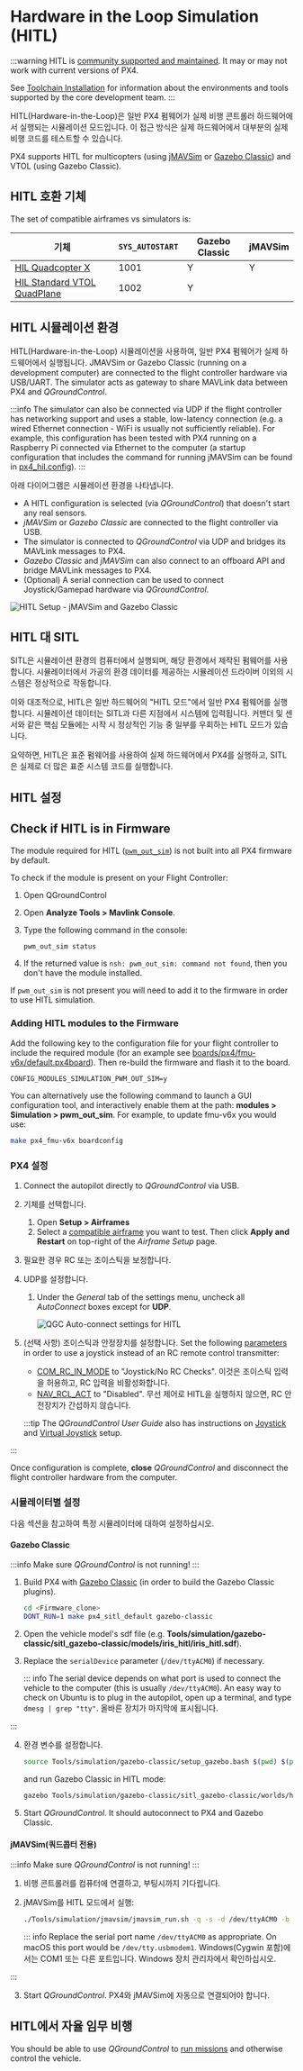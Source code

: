 # Hardware in the Loop Simulation (HITL)

:::warning
HITL is [community supported and maintained](../simulation/community_supported_simulators.md).
It may or may not work with current versions of PX4.

See [Toolchain Installation](../dev_setup/dev_env.md) for information about the environments and tools supported by the core development team.
:::

HITL(Hardware-in-the-Loop)은 일반 PX4 펌웨어가 실제 비행 콘트롤러 하드웨어에서 실행되는 시뮬레이션 모드입니다.
이 접근 방식은 실제 하드웨어에서 대부분의 실제 비행 코드를 테스트할 수 있습니다.

PX4 supports HITL for multicopters (using [jMAVSim](../sim_jmavsim/index.md) or [Gazebo Classic](../sim_gazebo_classic/index.md)) and VTOL (using Gazebo Classic).

<a id="compatible_airframe"></a>

## HITL 호환 기체

The set of compatible airframes vs simulators is:

| 기체                                                                                                               | `SYS_AUTOSTART` | Gazebo Classic | jMAVSim |
| ---------------------------------------------------------------------------------------------------------------- | --------------- | -------------- | ------- |
| [HIL Quadcopter X](../airframes/airframe_reference.md#copter_simulation_hil_quadcopter_x)                        | 1001            | Y              | Y       |
| [HIL Standard VTOL QuadPlane](../airframes/airframe_reference.md#vtol_standard_vtol_hil_standard_vtol_quadplane) | 1002            | Y              |         |

<a id="simulation_environment"></a>

## HITL 시뮬레이션 환경

HITL(Hardware-in-the-Loop) 시뮬레이션을 사용하여, 일반 PX4 펌웨어가 실제 하드웨어에서 실행됩니다.
JMAVSim or Gazebo Classic (running on a development computer) are connected to the flight controller hardware via USB/UART.
The simulator acts as gateway to share MAVLink data between PX4 and _QGroundControl_.

:::info
The simulator can also be connected via UDP if the flight controller has networking support and uses a stable, low-latency connection (e.g. a wired Ethernet connection - WiFi is usually not sufficiently reliable).
For example, this configuration has been tested with PX4 running on a Raspberry Pi connected via Ethernet to the computer (a startup configuration that includes the command for running jMAVSim can be found in [px4_hil.config](https://github.com/PX4/PX4-Autopilot/blob/main/posix-configs/rpi/px4_hil.config)).
:::

아래 다이어그램은 시뮬레이션 환경을 나타냅니다.

- A HITL configuration is selected (via _QGroundControl_) that doesn't start any real sensors.
- _jMAVSim_ or _Gazebo Classic_ are connected to the flight controller via USB.
- The simulator is connected to _QGroundControl_ via UDP and bridges its MAVLink messages to PX4.
- _Gazebo Classic_ and _jMAVSim_ can also connect to an offboard API and bridge MAVLink messages to PX4.
- (Optional) A serial connection can be used to connect Joystick/Gamepad hardware via _QGroundControl_.

![HITL Setup - jMAVSim and Gazebo Classic](../../assets/simulation/px4_hitl_overview_jmavsim_gazebo.svg)

## HITL 대 SITL

SITL은 시뮬레이션 환경의 컴퓨터에서 실행되며, 해당 환경에서 제작된 펌웨어를 사용합니다.
시뮬레이터에서 가공의 환경 데이터를 제공하는 시뮬레이션 드라이버 이외의 시스템은 정상적으로 작동합니다.

이와 대조적으로, HITL은 일반 하드웨어의 "HITL 모드"에서 일반 PX4 펌웨어를 실행합니다.
시뮬레이션 데이터는 SITL과 다른 지점에서 시스템에 입력됩니다.
커맨더 및 센서와 같은 핵심 모듈에는 시작 시 정상적인 기능 중 일부를 우회하는 HITL 모드가 있습니다.

요약하면, HITL은 표준 펌웨어를 사용하여 실제 하드웨어에서 PX4를 실행하고, SITL은 실제로 더 많은 표준 시스템 코드를 실행합니다.

## HITL 설정

## Check if HITL is in Firmware

The module required for HITL ([`pwm_out_sim`](../modules/modules_driver.md#pwm-out-sim)) is not built into all PX4 firmware by default.

To check if the module is present on your Flight Controller:

1. Open QGroundControl

2. Open **Analyze Tools > Mavlink Console**.

3. Type the following command in the console:

   ```sh
   pwm_out_sim status
   ```

4. If the returned value is `nsh: pwm_out_sim: command not found`, then you don't have the module installed.

If `pwm_out_sim` is not present you will need to add it to the firmware in order to use HITL simulation.

### Adding HITL modules to the Firmware

Add the following key to the configuration file for your flight controller to include the required module (for an example see [boards/px4/fmu-v6x/default.px4board](https://github.com/PX4/PX4-Autopilot/blob/main/boards/px4/fmu-v6x/default.px4board)).
Then re-build the firmware and flash it to the board.

```text
CONFIG_MODULES_SIMULATION_PWM_OUT_SIM=y
```

You can alternatively use the following command to launch a GUI configuration tool, and interactively enable them at the path: **modules > Simulation > pwm_out_sim**.
For example, to update fmu-v6x you would use:

```sh
make px4_fmu-v6x boardconfig
```

### PX4 설정

1. Connect the autopilot directly to _QGroundControl_ via USB.

2. 기체를 선택합니다.
   1. Open **Setup > Airframes**
   2. Select a [compatible airframe](#compatible_airframe) you want to test.
      Then click **Apply and Restart** on top-right of the _Airframe Setup_ page.

3. 필요한 경우 RC 또는 조이스틱을 보정합니다.

4. UDP를 설정합니다.
   1. Under the _General_ tab of the settings menu, uncheck all _AutoConnect_ boxes except for **UDP**.

      ![QGC Auto-connect settings for HITL](../../assets/gcs/qgc_hitl_autoconnect.png)

5. (선택 사항) 조이스틱과 안정장치를 설정합니다.
   Set the following [parameters](../advanced_config/parameters.md) in order to use a joystick instead of an RC remote control transmitter:

   - [COM_RC_IN_MODE](../advanced_config/parameter_reference.md#COM_RC_IN_MODE) to "Joystick/No RC Checks". 이것은 조이스틱 입력을 허용하고, RC 입력을 비활성화합니다.
   - [NAV_RCL_ACT](../advanced_config/parameter_reference.md#NAV_RCL_ACT) to "Disabled". 무선 제어로 HITL을 실행하지 않으면, RC 안전장치가 간섭하지 않습니다.

   :::tip
   The _QGroundControl User Guide_ also has instructions on [Joystick](https://docs.qgroundcontrol.com/master/en/qgc-user-guide/setup_view/joystick.html) and [Virtual Joystick](https://docs.qgroundcontrol.com/master/en/qgc-user-guide/settings_view/virtual_joystick.html) setup.

:::

Once configuration is complete, **close** _QGroundControl_ and disconnect the flight controller hardware from the computer.

### 시뮬레이터별 설정

다음 섹션을 참고하여 특정 시뮬레이터에 대하여 설정하십시오.

#### Gazebo Classic

:::info
Make sure _QGroundControl_ is not running!
:::

1. Build PX4 with [Gazebo Classic](../sim_gazebo_classic/index.md) (in order to build the Gazebo Classic plugins).

   ```sh
   cd <Firmware_clone>
   DONT_RUN=1 make px4_sitl_default gazebo-classic
   ```

2. Open the vehicle model's sdf file (e.g. **Tools/simulation/gazebo-classic/sitl_gazebo-classic/models/iris_hitl/iris_hitl.sdf**).

3. Replace the `serialDevice` parameter (`/dev/ttyACM0`) if necessary.

   ::: info
   The serial device depends on what port is used to connect the vehicle to the computer (this is usually `/dev/ttyACM0`).
   An easy way to check on Ubuntu is to plug in the autopilot, open up a terminal, and type `dmesg | grep "tty"`.
   올바른 장치가 마지막에 표시됩니다.

:::

4. 환경 변수를 설정합니다.

   ```sh
   source Tools/simulation/gazebo-classic/setup_gazebo.bash $(pwd) $(pwd)/build/px4_sitl_default
   ```

   and run Gazebo Classic in HITL mode:

   ```sh
   gazebo Tools/simulation/gazebo-classic/sitl_gazebo-classic/worlds/hitl_iris.world
   ```

5. Start _QGroundControl_.
   It should autoconnect to PX4 and Gazebo Classic.

#### jMAVSim(쿼드콥터 전용)

:::info
Make sure _QGroundControl_ is not running!
:::

1. 비행 콘트롤러를 컴퓨터에 연결하고, 부팅시까지 기다립니다.

2. jMAVSim를 HITL 모드에서 실행:

   ```sh
   ./Tools/simulation/jmavsim/jmavsim_run.sh -q -s -d /dev/ttyACM0 -b 921600 -r 250
   ```

   ::: info
   Replace the serial port name `/dev/ttyACM0` as appropriate.
   On macOS this port would be `/dev/tty.usbmodem1`.
   Windows(Cygwin 포함)에서는 COM1 또는 다른 포트입니다. Windows 장치 관리자에서 확인하십시오.

:::

3. Start _QGroundControl_.
   PX4와 jMAVSim에 자동으로 연결되어야 합니다.

## HITL에서 자율 임무 비행

You should be able to use _QGroundControl_ to [run missions](https://docs.qgroundcontrol.com/master/en/qgc-user-guide/fly_view/fly_view.html#missions) and otherwise control the vehicle.
